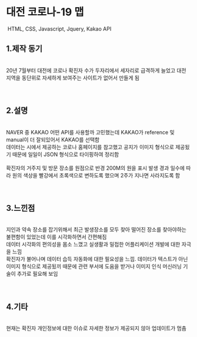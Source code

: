 # 대전 코로나-19 맵


&nbsp;HTML, CSS, Javascript, Jquery, Kakao API

## 1.제작 동기 

</br>
20년 7월부터 대전에 코로나 확진자 수가 두자리에서 세자리로 급격하게 늘었고 대전 지역을 동단위로 자세하게 보여주는 사이트가 없어서 만들게 됨  
</br></br></br>

## 2.설명 

</br>
NAVER 중 KAKAO 어떤 API를 사용할까 고민했는데 KAKAO가 reference 및 manual이 더 잘되있어서 KAKAO를 선택함 
</br>
데이터는 시에서 제공하는 코로나 홈페이지를 참고했고 공지가 이미지 형식으로 제공됬기 때문에 일일이 JSON 형식으로 타이핑하여 정리함 
</br>
</br>
확진자의 거주지 및 방문 장소를 원점으로 반경 200M의 원을 표시 
발생 경과 일수에 따라 원의 색상을 빨강에서 초록색으로 변하도록 했으며 2주가 지나면 사라지도록 함 
</br></br></br>

## 3.느낀점

</br>
지인과 약속 장소를 잡기위해서 최근 발생장소를 모두 찾아 떨어진 장소를 찾아야하는 불편함이 있었는데 이를 시각화하면서 간편해짐 
</br>
데이터 시각화의 편의성을 몸소 느꼈고 실생활과 밀접한 어플리케이션 개발에 대한 자극을 느낌 
</br>
확진자가 불어나며 데이터 습득 자동화에 대한 필요성을 느낌. 데이터가 텍스트가 아닌 이미지 형식으로 제공됬끼 때문에 관련 부서에 도움을 받거나 이미지 인식 머신러닝 기술이 추가로 필요해 보임 
</br></br></br>

## 4.기타
</br>
현재는 확진자 개인정보에 대한 이슈로 자세한 정보가 제공되지 않아 업데이트가 멈춤 

